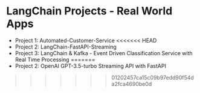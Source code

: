 # LangChain Projects - Real World Apps

- Project 1:  Automated-Customer-Service
<<<<<<< HEAD
- Project 2:  LangChain-FastAPI-Streaming
- Project 3:  LangChain & Kafka - Event Driven Classification Service with Real Time Processing
=======
- Project 2:  OpenAI GPT-3.5-turbo Streaming API with FastAPI
>>>>>>> 01202457ca15c09b97edd90f54da2fca4690be0d
